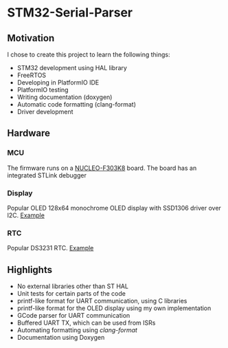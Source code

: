 # STM32-Serial-Parser

## Motivation
I chose to create this project to learn the following things:
 + STM32 development using HAL library
 + FreeRTOS
 + Developing in PlatformIO IDE
 + PlatformIO testing
 + Writing documentation (doxygen)
 + Automatic code formatting (clang-format)
 + Driver development

## Hardware
### MCU
The firmware runs on a [NUCLEO-F303K8](https://www.st.com/en/evaluation-tools/nucleo-f303k8.html) board. The board has an integrated STLink debugger
### Display
Popular OLED 128x64 monochrome OLED display with SSD1306 driver over I2C. [Example](https://www.aliexpress.com/item/32896971385.html?spm=a2g0o.search0304.0.0.68653754I8wojC&algo_pvid=1b2b944c-7cae-4e4c-afc9-6fdb74c5257a&algo_exp_id=1b2b944c-7cae-4e4c-afc9-6fdb74c5257a-2)

### RTC
Popular DS3231 RTC. [Example](https://www.aliexpress.com/item/32957753268.html?spm=a2g0o.productlist.0.0.5d4c238eb4dIhM&algo_pvid=bec2c0ce-de49-4c1e-9261-f42a6e407671&algo_exp_id=bec2c0ce-de49-4c1e-9261-f42a6e407671-0&pdp_ext_f=%7B%22sku_id%22%3A%2266447210279%22%7D)


## Highlights
+ No external libraries other than ST HAL
+ Unit tests for certain parts of the code
+ printf-like format for UART communication, using C libraries
+ printf-like format for the OLED display using my own implementation
+ GCode parser for UART communication
+ Buffered UART TX, which can be used from ISRs
+ Automating formatting using *clang-format*
+ Documentation using Doxygen
